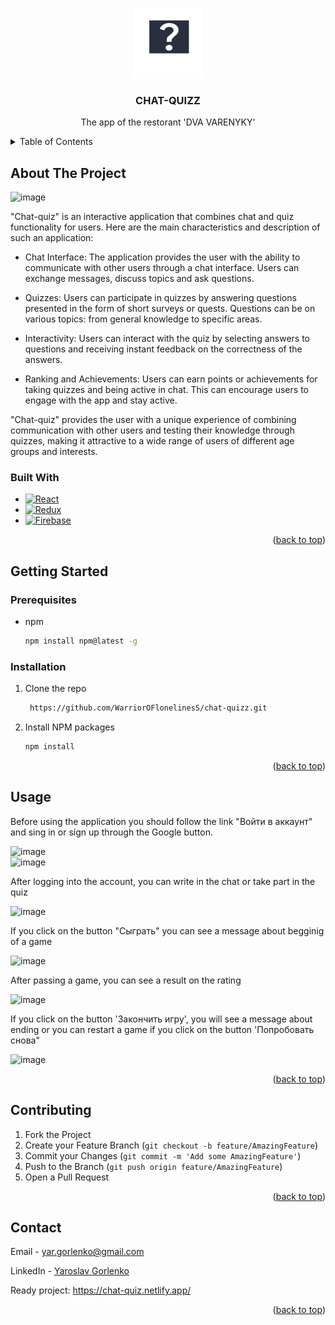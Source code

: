 <a name="readme-top"></a>
<div align='center'>
  <img src='https://github.com/WarriorOFlonelinesS/chat-quizz/blob/master/public/favicon.svg'>
</div>
  <h3 align="center">CHAT-QUIZZ</h3>
  <p align="center">
    The app of the restorant 'DVA VARENYKY'
    <br />
</div>
<details>
  <summary>Table of Contents</summary>
  <ol>
    <li>
      <a href="#about-the-project">About The Project</a>
      <ul>
        <li><a href="#built-with">Built With</a></li>
      </ul>
    </li>
    <li>
      <a href="#getting-started">Getting Started</a>
      <ul>
        <li><a href="#prerequisites">Prerequisites</a></li>
        <li><a href="#installation">Installation</a></li>
      </ul>
    </li>
    <li><a href="#usage">Usage</a></li>
    <li><a href="#contributing">Contributing</a></li>
    <li><a href="#contact">Contact</a></li>
  </ol>
</details>



<!-- ABOUT THE PROJECT -->
## About The Project
![image](https://github.com/WarriorOFlonelinesS/chat-quizz/assets/98014616/4b21b707-a55a-4ea6-af5f-c23b3698f687)

"Chat-quiz" is an interactive application that combines chat and quiz functionality for users. Here are the main characteristics and description of such an application:

+ Chat Interface: The application provides the user with the ability to communicate with other users through a chat interface. Users can exchange messages, discuss topics and ask questions.

+ Quizzes: Users can participate in quizzes by answering questions presented in the form of short surveys or quests. Questions can be on various topics: from general knowledge to specific areas.

+ Interactivity: Users can interact with the quiz by selecting answers to questions and receiving instant feedback on the correctness of the answers.

+ Ranking and Achievements: Users can earn points or achievements for taking quizzes and being active in chat. This can encourage users to engage with the app and stay active.

"Chat-quiz" provides the user with a unique experience of combining communication with other users and testing their knowledge through quizzes, making it attractive to a wide range of users of different age groups and interests.

### Built With

* [![React][React]][React-url]
* [![Redux][Redux]][Redux-url]
* [![Firebase][Firebase]][Firebase-url]
<p align="right">(<a href="#readme-top">back to top</a>)</p>



<!-- GETTING STARTED -->
## Getting Started
### Prerequisites

* npm
  ```sh
  npm install npm@latest -g
  ```

### Installation

1. Clone the repo
   ```sh
    https://github.com/WarriorOFlonelinesS/chat-quizz.git
   ```
2. Install NPM packages
   ```sh
   npm install
   ```

<p align="right">(<a href="#readme-top">back to top</a>)</p>

## Usage
<p>
  Before using the application you should follow the link "Войти в аккаунт" and sing in or sign up through the Google button. 
</p>

![image](https://github.com/WarriorOFlonelinesS/chat-quizz/assets/98014616/362f2903-00ff-47f0-bc45-76d7d51efc8d)
<br>
![image](https://github.com/WarriorOFlonelinesS/chat-quizz/assets/98014616/1b72451f-1b04-41e7-82bb-bd892d567608)

<p>
  Аfter logging into the account, you can write in the chat or take part in the quiz
</p>

![image](https://github.com/WarriorOFlonelinesS/chat-quizz/assets/98014616/570f238c-9a99-463d-a03a-2e7590dc374c)

<p>
  If you click on the button "Сыграть" you can see a message about begginig of a game
</p>

![image](https://github.com/WarriorOFlonelinesS/chat-quizz/assets/98014616/e0ff2058-785a-4e4a-89af-29bb05bcfd94)

<p>
    After passing a game, you can see a result on the rating
</p>

![image](https://github.com/WarriorOFlonelinesS/chat-quizz/assets/98014616/04716d06-4bb5-4c1f-99d5-b617b471f292)


<p>
    If you click on the button 'Закончить игру', you will see a message about ending or you can restart a game if you click on the button 'Попробовать снова" 
</p>

![image](https://github.com/WarriorOFlonelinesS/chat-quizz/assets/98014616/09f75158-c028-4943-ba01-0880ca6e679a)


<p align="right">(<a href="#readme-top">back to top</a>)</p>

## Contributing

1. Fork the Project
2. Create your Feature Branch (`git checkout -b feature/AmazingFeature`)
3. Commit your Changes (`git commit -m 'Add some AmazingFeature'`)
4. Push to the Branch (`git push origin feature/AmazingFeature`)
5. Open a Pull Request

<p align="right">(<a href="#readme-top">back to top</a>)</p>

## Contact

Email - yar.gorlenko@gmail.com

LinkedIn - [Yaroslav Gorlenko](https://www.linkedin.com/in/yaroslav-gorlenko-a6bb60297/)

Ready project: https://chat-quiz.netlify.app/

<p align="right">(<a href="#readme-top">back to top</a>)</p>

[product-screenshot]: images/screenshot.png
[React]: https://img.shields.io/badge/react-20232A?style=for-the-badge&logo=react&logoColor=blue
[React-url]: https://legacy.reactjs.org/
[Redux]: https://img.shields.io/badge/redux-20232A?style=for-the-badge&logo=redux&logoColor=764abc
[Redux-url]: https://redux.js.org/
[Firebase]: https://img.shields.io/badge/firebase-20232A?style=for-the-badge&logo=firebase&logoColor=yellow
[Firebase-url]: https://firebase.google.com/

